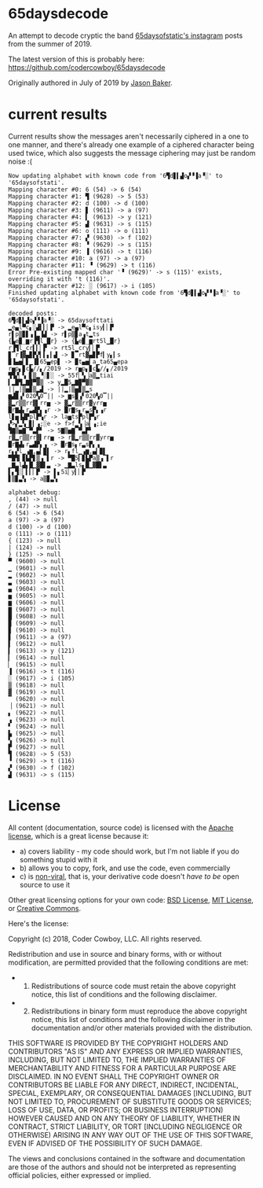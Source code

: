 # 65daysdecode

An attempt to decode cryptic the band [65daysofstatic's instagram](https://www.instagram.com/65daysofstatic/?hl=en) posts from the summer of 2019.

The latest version of this is probably here: https://github.com/codercowboy/65daysdecode

Originally authored in July of 2019 by [Jason Baker](jason@onejasonforsale.com). 

# current results

Current results show the messages aren't necessarily ciphered in a one to one manner, and there's already one example of a ciphered character being used twice, which also suggests the message ciphering may just be random noise :(

```
Now updating alphabet with known code from '6▜d▋▍▟o▞▝▐a▝░' to '65daysofstati'.
Mapping character #0: 6 (54) -> 6 (54)
Mapping character #1: ▜ (9628) -> 5 (53)
Mapping character #2: d (100) -> d (100)
Mapping character #3: ▋ (9611) -> a (97)
Mapping character #4: ▍ (9613) -> y (121)
Mapping character #5: ▟ (9631) -> s (115)
Mapping character #6: o (111) -> o (111)
Mapping character #7: ▞ (9630) -> f (102)
Mapping character #8: ▝ (9629) -> s (115)
Mapping character #9: ▐ (9616) -> t (116)
Mapping character #10: a (97) -> a (97)
Mapping character #11: ▝ (9629) -> t (116)
Error Pre-existing mapped char '▝ (9629)' -> s (115)' exists, overriding it with 't (116)'.
Mapping character #12: ░ (9617) -> i (105)
Finished updating alphabet with known code from '6▜d▋▍▟o▞▝▐a▝░' to '65daysofstati'.

decoded posts:
6▜d▋▍▟o▞▝▐a▝░ -> 65daysofttati
▂e▄l▀c▖░▟▍▎▏▛ -> ▂e▄l▀c▖isy▎▏▛
r▌p▒▊▋▗▐▂▐▟ -> r▌p▒▊a▗t▂ts
{▙e▉_▆r▐▜l▁█r} -> {▙e▉_▆rt5l▁█r}
r▐▜l▁cr▍▎▏▛ -> rt5l▁cry▎▏▛
▊▔r▐▓▄▊▛▞▎▍▖▎▟ -> ▊▔rt▓▄▊▛f▎y▖▎s
▉▐▄▅▎▋▁▐▋65▄ep▋ -> ▉t▄▅▎a▁ta65▄epa
r▅p▖▊c▙//▖/2019 -> r▅p▖▊c▙//▖/2019
▜▜▞▏▚▕▋▒▂▝░▋░ -> 55f▏▚▕a▒▂tiai
▍▂█▜▂▇▉▀▓▒ -> y▂█5▂▇▉▀▓▒
||▂|▒▅▊▒▂▟ -> ||▂|▒▅▊▒▂s
▆▟▉▗▘020▚0▔|| -> ▆s▉▗▘020▚0▔||
▓▂r▒▒rr▓▍rr▅ -> ▓▂r▒▒rr▓yrr▅
█r▇▟▖r▃▟▛▖▗r -> █r▇s▖r▃s▛▖▗r
l▋▅▐▟▛pl▛▚r -> la▅ts▛pl▛▚r
▞>▞▂▚▕▋▎▗;░e -> f>f▂▚▕a▎▗;ie
▜▇▒▅▇▔▀▃▛▘ -> 5▇▒▅▇▔▀▃▛▘
r▓▂r▒▒rr▓▍rr▅ -> r▓▂r▒▒rr▓yrr▅
█r▇▟▖r▃▟▛▖▗ -> █r▇s▖r▃s▛▖▗
r▖▞l▁▗▆,▄▎▉▌ -> r▖fl▁▗▆,▄▎▉▌
▀█▜▎▊▙▛▋▒▗▔▌r -> ▀█5▎▊▙▛a▒▗▔▌r
▁▇▃l▟▖█▁▓█▌▃ -> ▁▇▃ls▖█▁▓█▌▃
▌▖▜░▏▍▎▏▛ -> ▌▖5i▏y▎▏▛
▋▒▊▃▚ -> a▒▊▃▚

alphabet debug:
, (44) -> null
/ (47) -> null
6 (54) -> 6 (54)
a (97) -> a (97)
d (100) -> d (100)
o (111) -> o (111)
{ (123) -> null
| (124) -> null
} (125) -> null
▀ (9600) -> null
▁ (9601) -> null
▂ (9602) -> null
▃ (9603) -> null
▄ (9604) -> null
▅ (9605) -> null
▆ (9606) -> null
▇ (9607) -> null
█ (9608) -> null
▉ (9609) -> null
▊ (9610) -> null
▋ (9611) -> a (97)
▌ (9612) -> null
▍ (9613) -> y (121)
▎ (9614) -> null
▏ (9615) -> null
▐ (9616) -> t (116)
░ (9617) -> i (105)
▒ (9618) -> null
▓ (9619) -> null
▔ (9620) -> null
▕ (9621) -> null
▖ (9622) -> null
▗ (9623) -> null
▘ (9624) -> null
▙ (9625) -> null
▚ (9626) -> null
▛ (9627) -> null
▜ (9628) -> 5 (53)
▝ (9629) -> t (116)
▞ (9630) -> f (102)
▟ (9631) -> s (115)
```


# License

All content (documentation, source code) is licensed with the [Apache license](http://en.wikipedia.org/wiki/Apache_license), which is a great license because it:

* a) covers liability - my code should work, but I'm not liable if you do something stupid with it
* b) allows you to copy, fork, and use the code, even commercially
* c) is [non-viral](http://en.wikipedia.org/wiki/Viral_license), that is, your derivative code doesn't *have to be* open source to use it

Other great licensing options for your own code: [BSD License](https://en.wikipedia.org/wiki/BSD_licenses), [MIT License](https://en.wikipedia.org/wiki/MIT_License), or [Creative Commons](https://en.wikipedia.org/wiki/Creative_Commons_license).

Here's the license:

Copyright (c) 2018, Coder Cowboy, LLC. All rights reserved.

Redistribution and use in source and binary forms, with or without
modification, are permitted provided that the following conditions are met:

* 1. Redistributions of source code must retain the above copyright notice, this
list of conditions and the following disclaimer.

* 2. Redistributions in binary form must reproduce the above copyright notice,
this list of conditions and the following disclaimer in the documentation
and/or other materials provided with the distribution.
  
THIS SOFTWARE IS PROVIDED BY THE COPYRIGHT HOLDERS AND CONTRIBUTORS "AS IS" AND
ANY EXPRESS OR IMPLIED WARRANTIES, INCLUDING, BUT NOT LIMITED TO, THE IMPLIED
WARRANTIES OF MERCHANTABILITY AND FITNESS FOR A PARTICULAR PURPOSE ARE
DISCLAIMED. IN NO EVENT SHALL THE COPYRIGHT OWNER OR CONTRIBUTORS BE LIABLE FOR
ANY DIRECT, INDIRECT, INCIDENTAL, SPECIAL, EXEMPLARY, OR CONSEQUENTIAL DAMAGES
[INCLUDING, BUT NOT LIMITED TO, PROCUREMENT OF SUBSTITUTE GOODS OR SERVICES;
LOSS OF USE, DATA, OR PROFITS; OR BUSINESS INTERRUPTION) HOWEVER CAUSED AND
ON ANY THEORY OF LIABILITY, WHETHER IN CONTRACT, STRICT LIABILITY, OR TORT
[INCLUDING NEGLIGENCE OR OTHERWISE) ARISING IN ANY WAY OUT OF THE USE OF THIS
SOFTWARE, EVEN IF ADVISED OF THE POSSIBILITY OF SUCH DAMAGE.
  
The views and conclusions contained in the software and documentation are those
of the authors and should not be interpreted as representing official policies,
either expressed or implied.


